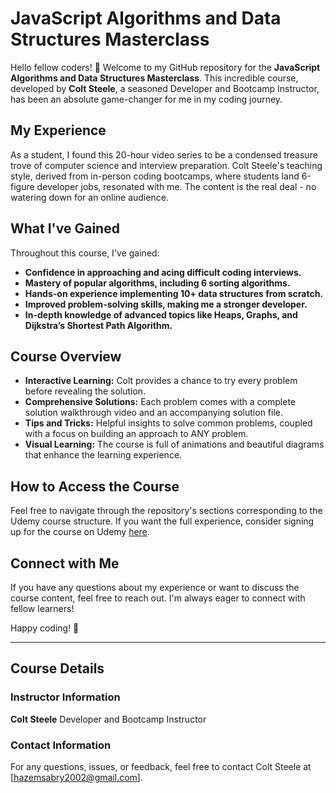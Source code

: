 # JavaScript Algorithms and Data Structures Masterclass

Hello fellow coders! 👋 Welcome to my GitHub repository for the **JavaScript Algorithms and Data Structures Masterclass**. This incredible course, developed by **Colt Steele**, a seasoned Developer and Bootcamp Instructor, has been an absolute game-changer for me in my coding journey.

## My Experience

As a student, I found this 20-hour video series to be a condensed treasure trove of computer science and interview preparation. Colt Steele's teaching style, derived from in-person coding bootcamps, where students land 6-figure developer jobs, resonated with me. The content is the real deal - no watering down for an online audience.

## What I've Gained

Throughout this course, I've gained:

- **Confidence in approaching and acing difficult coding interviews.**
- **Mastery of popular algorithms, including 6 sorting algorithms.**
- **Hands-on experience implementing 10+ data structures from scratch.**
- **Improved problem-solving skills, making me a stronger developer.**
- **In-depth knowledge of advanced topics like Heaps, Graphs, and Dijkstra’s Shortest Path Algorithm.**

## Course Overview

- **Interactive Learning:** Colt provides a chance to try every problem before revealing the solution.
- **Comprehensive Solutions:** Each problem comes with a complete solution walkthrough video and an accompanying solution file.
- **Tips and Tricks:** Helpful insights to solve common problems, coupled with a focus on building an approach to ANY problem.
- **Visual Learning:** The course is full of animations and beautiful diagrams that enhance the learning experience.

## How to Access the Course

Feel free to navigate through the repository's sections corresponding to the Udemy course structure. If you want the full experience, consider signing up for the course on Udemy [here](https://www.udemy.com/course/js-algorithms-and-data-structures-masterclass).

## Connect with Me

If you have any questions about my experience or want to discuss the course content, feel free to reach out. I'm always eager to connect with fellow learners!

Happy coding! 🚀

---

## Course Details

### Instructor Information

**Colt Steele**
Developer and Bootcamp Instructor

### Contact Information

For any questions, issues, or feedback, feel free to contact Colt Steele at [hazemsabry2002@gmail.com].
